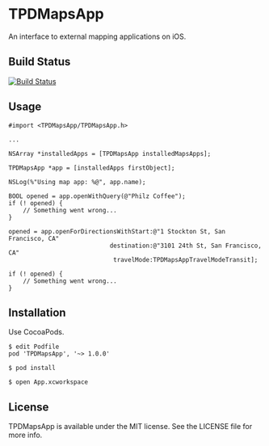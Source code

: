 # TPDMapsApp

An interface to external mapping applications on iOS.

## Build Status

[![Build Status](https://travis-ci.org/tetherpad/TPDMapsApp.svg)](https://travis-ci.org/tetherpad/TPDMapsApp)

## Usage

    #import <TPDMapsApp/TPDMapsApp.h>
    
    ...
    
    NSArray *installedApps = [TPDMapsApp installedMapsApps];
    
    TPDMapsApp *app = [installedApps firstObject];
    
    NSLog(%"Using map app: %@", app.name);
    
    BOOL opened = app.openWithQuery(@"Philz Coffee");
    if (! opened) {
        // Something went wrong...
    }

    opened = app.openForDirectionsWithStart:@"1 Stockton St, San Francisco, CA"
                                destination:@"3101 24th St, San Francisco, CA"
                                 travelMode:TPDMapsAppTravelModeTransit];
                                 
    if (! opened) {
        // Something went wrong...
    }
    
## Installation

Use CocoaPods.

    $ edit Podfile
    pod 'TPDMapsApp', '~> 1.0.0'
    
    $ pod install
    
    $ open App.xcworkspace
    
## License

TPDMapsApp is available under the MIT license. See the LICENSE file for more info.

    
